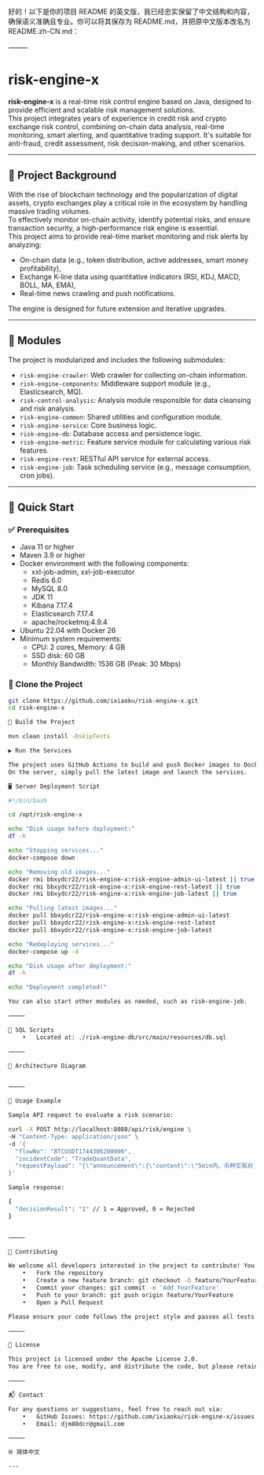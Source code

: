 好的！以下是你的项目 README 的英文版，我已经忠实保留了中文结构和内容，确保语义准确且专业。你可以将其保存为 README.md，并把原中文版本改名为 README.zh-CN.md：

⸻


# risk-engine-x

**risk-engine-x** is a real-time risk control engine based on Java, designed to provide efficient and scalable risk management solutions.  
This project integrates years of experience in credit risk and crypto exchange risk control, combining on-chain data analysis, real-time monitoring, smart alerting, and quantitative trading support. It's suitable for anti-fraud, credit assessment, risk decision-making, and other scenarios.

---

## 📌 Project Background

With the rise of blockchain technology and the popularization of digital assets, crypto exchanges play a critical role in the ecosystem by handling massive trading volumes.  
To effectively monitor on-chain activity, identify potential risks, and ensure transaction security, a high-performance risk engine is essential.  
This project aims to provide real-time market monitoring and risk alerts by analyzing:

- On-chain data (e.g., token distribution, active addresses, smart money profitability),
- Exchange K-line data using quantitative indicators (RSI, KDJ, MACD, BOLL, MA, EMA),
- Real-time news crawling and push notifications.

The engine is designed for future extension and iterative upgrades.

---

## 🧩 Modules

The project is modularized and includes the following submodules:

- `risk-engine-crawler`: Web crawler for collecting on-chain information.
- `risk-engine-components`: Middleware support module (e.g., Elasticsearch, MQ).
- `risk-control-analysis`: Analysis module responsible for data cleansing and risk analysis.
- `risk-engine-common`: Shared utilities and configuration module.
- `risk-engine-service`: Core business logic.
- `risk-engine-db`: Database access and persistence logic.
- `risk-engine-metric`: Feature service module for calculating various risk features.
- `risk-engine-rest`: RESTful API service for external access.
- `risk-engine-job`: Task scheduling service (e.g., message consumption, cron jobs).

---

## 🚀 Quick Start

### ✅ Prerequisites

- Java 11 or higher
- Maven 3.9 or higher
- Docker environment with the following components:
  - xxl-job-admin, xxl-job-executor
  - Redis 6.0
  - MySQL 8.0
  - JDK 11
  - Kibana 7.17.4
  - Elasticsearch 7.17.4
  - apache/rocketmq:4.9.4
- Ubuntu 22.04 with Docker 26
- Minimum system requirements:
  - CPU: 2 cores, Memory: 4 GB
  - SSD disk: 60 GB
  - Monthly Bandwidth: 1536 GB (Peak: 30 Mbps)

### 🔧 Clone the Project

```bash
git clone https://github.com/ixiaoku/risk-engine-x.git
cd risk-engine-x

🔨 Build the Project

mvn clean install -DskipTests

▶️ Run the Services

The project uses GitHub Actions to build and push Docker images to Docker Hub.
On the server, simply pull the latest image and launch the services.

🖥️ Server Deployment Script

#!/bin/bash

cd /opt/risk-engine-x

echo "Disk usage before deployment:"
df -h

echo "Stopping services..."
docker-compose down

echo "Removing old images..."
docker rmi bbxydcr22/risk-engine-x:risk-engine-admin-ui-latest || true
docker rmi bbxydcr22/risk-engine-x:risk-engine-rest-latest || true
docker rmi bbxydcr22/risk-engine-x:risk-engine-job-latest || true

echo "Pulling latest images..."
docker pull bbxydcr22/risk-engine-x:risk-engine-admin-ui-latest
docker pull bbxydcr22/risk-engine-x:risk-engine-rest-latest
docker pull bbxydcr22/risk-engine-x:risk-engine-job-latest

echo "Redeploying services..."
docker-compose up -d

echo "Disk usage after deployment:"
df -h

echo "Deployment completed!"

You can also start other modules as needed, such as risk-engine-job.

⸻

📂 SQL Scripts
	•	Located at: ./risk-engine-db/src/main/resources/db.sql

⸻

🧱 Architecture Diagram


⸻

📍 Usage Example

Sample API request to evaluate a risk scenario:

curl -X POST http://localhost:8088/api/risk/engine \
-H "Content-Type: application/json" \
-d '{
  "flowNo": "BTCUSDT1744306200000",
  "incidentCode": "TradeQuantData",
  "requestPayload": "{\"announcement\":{\"content\":\"5min内，币种交易对：BTCUSDT, 开盘价: 79182.00000000, 收盘价：79238.20000000, 涨跌幅：0.07\",\"createdAt\":\"2025-04-11 01:44:59\",\"title\":\"涨跌幅提醒\"},\"close\":79238.20000000,\"closeTime\":1744307099999,\"downChangePercent\":0,\"high\":79441.39000000,\"interval\":\"15m\",\"low\":79055.25000000,\"open\":79182.00000000,\"openTime\":1744306200000,\"quoteVolume\":22141752.22314620,\"symbol\":\"BTCUSDT\",\"takerBuyQuoteVolume\":10012098.84158940,\"takerBuyVolume\":126.31532000,\"tradeCount\":56258,\"upChangePercent\":0.07,\"volume\":279.40449000}"
}'

Sample response:

{
  "decisionResult": "1" // 1 = Approved, 0 = Rejected
}


⸻

🤝 Contributing

We welcome all developers interested in the project to contribute! You can:
	•	Fork the repository
	•	Create a new feature branch: git checkout -b feature/YourFeature
	•	Commit your changes: git commit -m 'Add YourFeature'
	•	Push to your branch: git push origin feature/YourFeature
	•	Open a Pull Request

Please ensure your code follows the project style and passes all tests before submitting.

⸻

📄 License

This project is licensed under the Apache License 2.0.
You are free to use, modify, and distribute the code, but please retain the original license notice.

⸻

📬 Contact

For any questions or suggestions, feel free to reach out via:
	•	GitHub Issues: https://github.com/ixiaoku/risk-engine-x/issues
	•	Email: djm88dcr@gmail.com

⸻

🌐 简体中文

---
